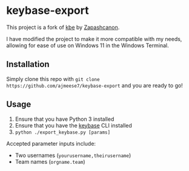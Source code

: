 # keybase-export
This project is a fork of [kbe](https://git.zapashcanon.fr/zapashcanon/kbe) by [Zapashcanon](https://git.zapashcanon.fr/zapashcanon).

I have modified the project to make it more compatible with my needs, allowing for ease of use on Windows 11 in the Windows Terminal.

## Installation
Simply clone this repo with `git clone https://github.com/ajmeese7/keybase-export` and you are ready to go!

## Usage
1. Ensure that you have Python 3 installed
2. Ensure that you have the [keybase](https://keybase.io/) CLI installed
3. `python ./export_keybase.py [params]`

Accepted parameter inputs include:
- Two usernames (`yourusername,theirusername`)
- Team names (`orgname.team`)
